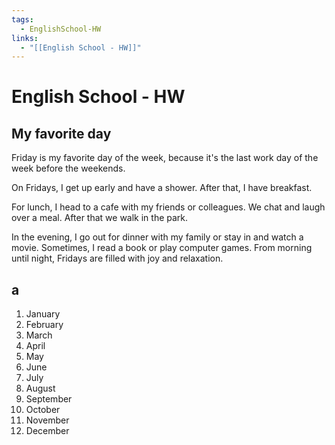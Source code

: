 ```yaml
---
tags:
  - EnglishSchool-HW
links:
  - "[[English School - HW]]"
---
```

# English School - HW
## My favorite day

Friday is my favorite day of the week, because it's the last work day of the week before the weekends.

On Fridays, I get up early and have a shower. After that, I have breakfast.

For lunch, I head to a cafe with my friends or colleagues. We chat and laugh over a meal. After that we walk in the park.

In the evening, I go out for dinner with my family or stay in and watch a movie. Sometimes, I read a book or play computer games. From morning until night, Fridays are filled with joy and relaxation.

## a
1. January
2. February
3. March
4. April
5. May
6. June
7. July
8. August
9. September
10. October
11. November
12. December

